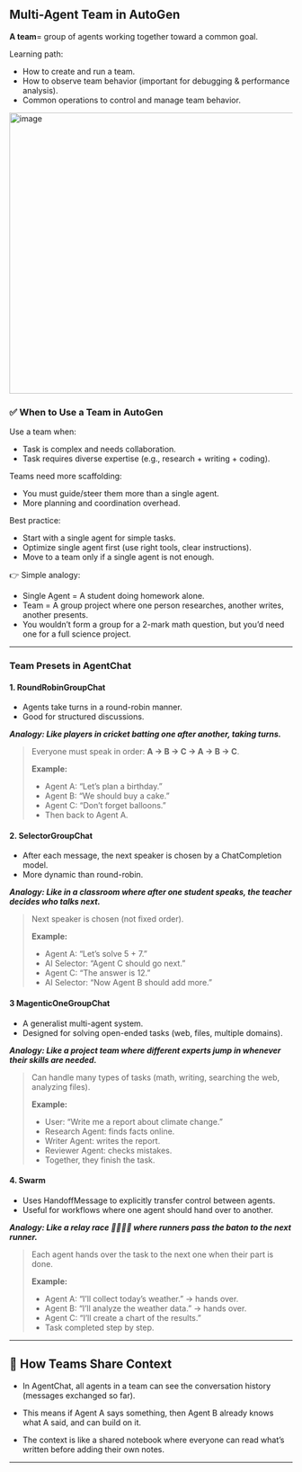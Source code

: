 

## Multi-Agent Team in AutoGen

**A team**= group of agents working together toward a common goal.

Learning path:
- How to create and run a team.
- How to observe team behavior (important for debugging & performance analysis).
- Common operations to control and manage team behavior.


<img width="700" height="500" alt="image" src="https://github.com/user-attachments/assets/876ec0de-8462-4e7e-992a-04b477da9a73" />

### ✅ When to Use a Team in AutoGen

Use a team when:
- Task is complex and needs collaboration.
- Task requires diverse expertise (e.g., research + writing + coding).

Teams need more scaffolding:
- You must guide/steer them more than a single agent.
- More planning and coordination overhead.

Best practice:
- Start with a single agent for simple tasks.
- Optimize single agent first (use right tools, clear instructions).
- Move to a team only if a single agent is not enough.

👉 Simple analogy:

- Single Agent = A student doing homework alone.
- Team = A group project where one person researches, another writes, another presents.
- You wouldn’t form a group for a 2-mark math question, but you’d need one for a full science project.

---

### Team Presets in AgentChat

#### 1. RoundRobinGroupChat
- Agents take turns in a round-robin manner.
- Good for structured discussions.

***Analogy: Like players in cricket batting one after another, taking turns.***

> Everyone must speak in order: **A → B → C → A → B → C**.
> 
> **Example:**
>   - Agent A: “Let’s plan a birthday.”
>   - Agent B: “We should buy a cake.”
>   - Agent C: “Don’t forget balloons.”
>   - Then back to Agent A.

#### 2. SelectorGroupChat

- After each message, the next speaker is chosen by a ChatCompletion model.
- More dynamic than round-robin.

***Analogy: Like in a classroom where after one student speaks, the teacher decides who talks next.***
> Next speaker is chosen (not fixed order).
>
> **Example:**
>   - Agent A: “Let’s solve 5 + 7.”
>   - AI Selector: “Agent C should go next.”
>   - Agent C: “The answer is 12.”
>   - AI Selector: “Now Agent B should add more.”


#### 3 MagenticOneGroupChat

- A generalist multi-agent system.
- Designed for solving open-ended tasks (web, files, multiple domains).

***Analogy: Like a project team where different experts jump in whenever their skills are needed.***
> Can handle many types of tasks (math, writing, searching the web, analyzing files).
>
> **Example:**
>   - User: “Write me a report about climate change.”
>   - Research Agent: finds facts online.
>   - Writer Agent: writes the report.
>   - Reviewer Agent: checks mistakes.
>   - Together, they finish the task.

#### 4. Swarm

- Uses HandoffMessage to explicitly transfer control between agents.
- Useful for workflows where one agent should hand over to another.

***Analogy: Like a relay race 🏃‍♂️🏃‍♀️ where runners pass the baton to the next runner.***
> Each agent hands over the task to the next one when their part is done.
>
> **Example:**
>   - Agent A: “I’ll collect today’s weather.” → hands over.
>   - Agent B: “I’ll analyze the weather data.” → hands over.
>   - Agent C: “I’ll create a chart of the results.”
>   - Task completed step by step.
>

---

## 🔑 How Teams Share Context

- In AgentChat, all agents in a team can see the conversation history (messages exchanged so far).

- This means if Agent A says something, then Agent B already knows what A said, and can build on it.

- The context is like a shared notebook where everyone can read what’s written before adding their own notes.

---

